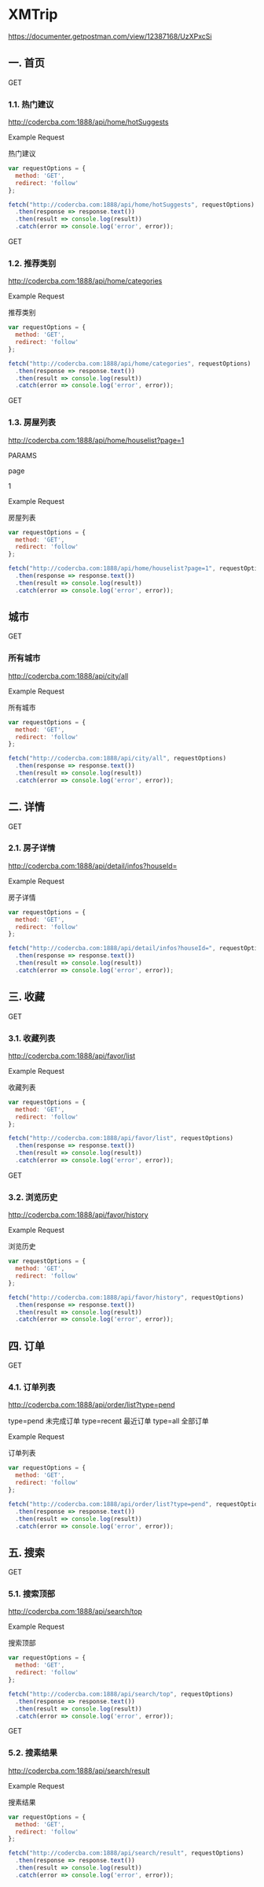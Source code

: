 # XMTrip

https://documenter.getpostman.com/view/12387168/UzXPxcSi

## 一. 首页

GET

### 1.1. 热门建议

http://codercba.com:1888/api/home/hotSuggests

Example Request

热门建议

```js
var requestOptions = {
  method: 'GET',
  redirect: 'follow'
};

fetch("http://codercba.com:1888/api/home/hotSuggests", requestOptions)
  .then(response => response.text())
  .then(result => console.log(result))
  .catch(error => console.log('error', error));
```

GET

### 1.2. 推荐类别

http://codercba.com:1888/api/home/categories

Example Request

推荐类别

```js
var requestOptions = {
  method: 'GET',
  redirect: 'follow'
};

fetch("http://codercba.com:1888/api/home/categories", requestOptions)
  .then(response => response.text())
  .then(result => console.log(result))
  .catch(error => console.log('error', error));
```

GET

### 1.3. 房屋列表

http://codercba.com:1888/api/home/houselist?page=1

PARAMS

page

1



Example Request

房屋列表

```js
var requestOptions = {
  method: 'GET',
  redirect: 'follow'
};

fetch("http://codercba.com:1888/api/home/houselist?page=1", requestOptions)
  .then(response => response.text())
  .then(result => console.log(result))
  .catch(error => console.log('error', error));
```

## 城市

GET

### 所有城市

http://codercba.com:1888/api/city/all

Example Request

所有城市

```js
var requestOptions = {
  method: 'GET',
  redirect: 'follow'
};

fetch("http://codercba.com:1888/api/city/all", requestOptions)
  .then(response => response.text())
  .then(result => console.log(result))
  .catch(error => console.log('error', error));
```

## 二. 详情

GET

### 2.1. 房子详情

http://codercba.com:1888/api/detail/infos?houseId=

Example Request

房子详情

```js
var requestOptions = {
  method: 'GET',
  redirect: 'follow'
};

fetch("http://codercba.com:1888/api/detail/infos?houseId=", requestOptions)
  .then(response => response.text())
  .then(result => console.log(result))
  .catch(error => console.log('error', error));
```

## 三. 收藏

GET

### 3.1. 收藏列表

http://codercba.com:1888/api/favor/list

Example Request

收藏列表

```js
var requestOptions = {
  method: 'GET',
  redirect: 'follow'
};

fetch("http://codercba.com:1888/api/favor/list", requestOptions)
  .then(response => response.text())
  .then(result => console.log(result))
  .catch(error => console.log('error', error));
```

GET

### 3.2. 浏览历史

http://codercba.com:1888/api/favor/history

Example Request

浏览历史

```js
var requestOptions = {
  method: 'GET',
  redirect: 'follow'
};

fetch("http://codercba.com:1888/api/favor/history", requestOptions)
  .then(response => response.text())
  .then(result => console.log(result))
  .catch(error => console.log('error', error));
```

## 四. 订单

GET

### 4.1. 订单列表

http://codercba.com:1888/api/order/list?type=pend

type=pend 未完成订单 type=recent 最近订单 type=all 全部订单



Example Request

订单列表

```js
var requestOptions = {
  method: 'GET',
  redirect: 'follow'
};

fetch("http://codercba.com:1888/api/order/list?type=pend", requestOptions)
  .then(response => response.text())
  .then(result => console.log(result))
  .catch(error => console.log('error', error));
```

## 五. 搜索

GET

### 5.1. 搜索顶部

http://codercba.com:1888/api/search/top

Example Request

搜索顶部

```javascript
var requestOptions = {
  method: 'GET',
  redirect: 'follow'
};

fetch("http://codercba.com:1888/api/search/top", requestOptions)
  .then(response => response.text())
  .then(result => console.log(result))
  .catch(error => console.log('error', error));
```

GET

### 5.2. 搜素结果

http://codercba.com:1888/api/search/result

Example Request

搜素结果

```javascript
var requestOptions = {
  method: 'GET',
  redirect: 'follow'
};

fetch("http://codercba.com:1888/api/search/result", requestOptions)
  .then(response => response.text())
  .then(result => console.log(result))
  .catch(error => console.log('error', error));
```